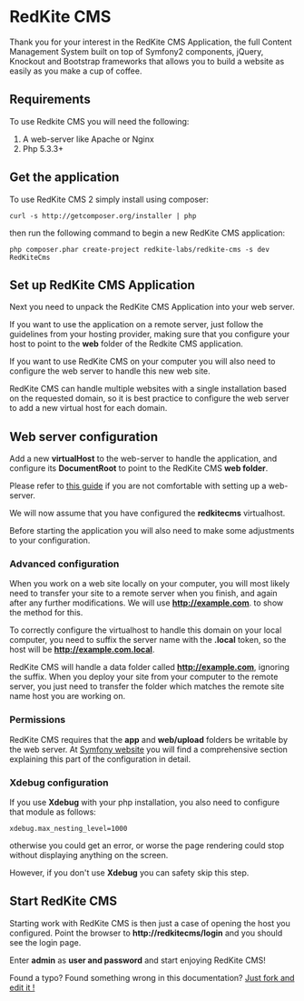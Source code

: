 # RedKite CMS
Thank you for your interest in the RedKite CMS Application, the full Content Management
System built on top of Symfony2 components, jQuery, Knockout and Bootstrap frameworks
that allows you to build a website as easily as you make a cup of coffee.

## Requirements
To use Redkite CMS you will need the following:

1. A web-server like Apache or Nginx
2. Php 5.3.3+

## Get the application
To use RedKite CMS 2 simply install using composer:

    curl -s http://getcomposer.org/installer | php

then run the following command to begin a new RedKite CMS application:

    php composer.phar create-project redkite-labs/redkite-cms -s dev RedKiteCms

## Set up RedKite CMS Application
Next you need to unpack the RedKite CMS Application into your web server.

If you want to use the application on a remote server, just follow the guidelines
from your hosting provider, making sure that you configure your host to point to the
**web** folder of the Redkite CMS application.

If you want to use RedKite CMS on your computer you will also need to configure the web server
to handle this new web site.

RedKite CMS can handle multiple websites with a single installation based on the
requested domain, so it is best practice to configure the web server to add a new
virtual host for each domain.

## Web server configuration
Add a new **virtualHost** to the web-server to handle the application, and configure
its **DocumentRoot** to point to the RedKite CMS **web folder**.

Please refer to [this guide](http://symfony.com/doc/current/cookbook/configuration/web_server_configuration.html) 
if you are not comfortable with setting up a web-server.

We will now assume that you have
configured the **redkitecms** virtualhost.

Before starting the application you will also need to make some adjustments to your
configuration.

### Advanced configuration
When you work on a web site locally on your computer, you will most likely need to transfer
your site to a remote server when you finish, and again after any further modifications. We will use
**http://example.com**. to show the method for this.

To correctly configure the virtualhost to handle this domain on your local computer,
you need to suffix the server name with the **.local** token, so the host will be
**http://example.com.local**.

RedKite CMS will handle a data folder called **http://example.com**, ignoring the suffix.
When you  deploy your site from your computer to the remote server, you just need
to transfer the folder which matches the remote site name host you are working on.

### Permissions 
RedKite CMS requires that the **app** and **web/upload** folders be writable by the web server.
At [Symfony website](http://symfony.com/doc/current/book/installation.html#checking-symfony-application-configuration-and-setup) 
you will find a comprehensive section explaining this part of the configuration in detail.

### Xdebug configuration
If you use **Xdebug** with your php installation, you also need to configure that module
as follows:

    xdebug.max_nesting_level=1000

otherwise you could get an error, or worse the page rendering could stop without
displaying anything on the screen.

However, if you don't use **Xdebug** you can safety skip this step.

## Start RedKite CMS
Starting work with RedKite CMS is then just a case of opening the host you configured. Point the
browser to **http://redkitecms/login**  and you should see the login page.

Enter **admin** as **user and password** and start enjoying RedKite CMS!

Found a typo? Found something wrong in this documentation? [Just fork and edit it !](https://github.com/redkite-labs/RedKiteCms/edit/master/docs/book/redkite-cms-configuration.md)
